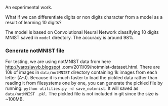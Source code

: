 An experimental work.

What if we can differentiate digits or non digits character from a model as a
result of learning 10 digits?

The model is based on Convolutional Neural Network classifying 10 digits MNIST
saved in ```model``` directory. The accuracy is around 98%.

### Generate notMNIST file
For testing, we are using notMNIST data from here http://yaroslavvb.blogspot
.com/2011/09/notmnist-dataset.html. There are 10k of images in
```data/notMNIST``` directory containing 1k images from each letter (A-J).
Because it is much faster to load the pickled data rather than reading it
from filesystems one by one, you can generate the pickled file by running:
```python utilities.py -d save_notmnist```. It will saved as ```data/notMNIST
.pkl```. The pickled file is not included in git since the size is ~100MB.
